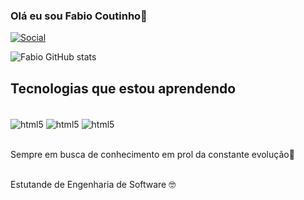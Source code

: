 
### Olá eu sou Fabio Coutinho🖖

[![Social](https://img.shields.io/badge/LinkedIn-0077B5?style=for-the-badge&logo=linkedin&logoColor=white)](https://www.linkedin.com/in/fabio-coutinho-9b368a258/)

![Fabio GitHub stats](https://github-readme-stats.vercel.app/api?username=FabioCoutinho&show_icons=true&theme=dracula)


## Tecnologias que estou aprendendo

<div style="display:inline_block"></br>
    <img align="center" alt="html5" src="https://img.shields.io/badge/HTML5-E34F26?style=for-the-badge&logo=html5&logoColor=white"/>
    <img align="center" alt="html5" src="https://img.shields.io/badge/CSS3-1572B6?style=for-the-badge&logo=css3&logoColor=white"/>
    <img align="center" alt="html5" src="https://img.shields.io/badge/JavaScript-F7DF1E?style=for-the-badge&logo=javascript&logoColor=black"/>

</div></br>

Sempre em busca de conhecimento em prol da constante evolução🖖

</br>
Estutande de Engenharia de Software 🤓
